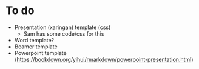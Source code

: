 # To do

- Presentation (xaringan) template (css)
  - Sam has some code/css for this
- Word template?
- Beamer template
- Powerpoint template (https://bookdown.org/yihui/rmarkdown/powerpoint-presentation.html)
